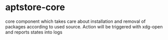 # aptstore-core
core component which takes care about installation and removal of packages according to used source. Action will be triggered with xdg-open and reports states into logs
